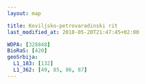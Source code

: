 ```yaml
---
layout: map

title: Koviljsko-petrovaradinski rit
last_modified_at: 2018-05-20T21:47:45+02:00

WDPA: [328848]
BioRaS: [420]
geoSrbija:
  L1_183: [132]
  L1_362: [49, 85, 86, 87]
---
```

